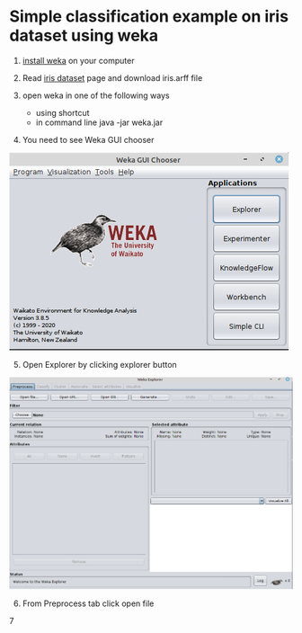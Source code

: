
# Simple classification example on iris dataset using weka

1. [install weka](../installation-weka.md) on your computer

2. Read [iris dataset](iris.md) page and download iris.arff file 

3. open weka in one of the following ways

	- using shortcut 
	- in command line java -jar weka.jar

4. You need to see Weka GUI chooser

![Weka GUI chooser](../images/weka-images/Weka-GUI-Chooser.png)


5. Open Explorer by clicking explorer button

![Weka Explorer](../images/weka-images/weka-explorer.png)


6. From Preprocess tab click open file

7